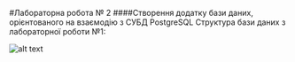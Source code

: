 #Лабораторна робота № 2
####Створення додатку бази даних, орієнтованого на взаємодію з СУБД PostgreSQL
Структура бази даних з лабораторної роботи №1:

![alt text](https://github.com/BuhaiovDmytro/Studies/Databases_and_controls/Lab2/blob/master/trolleybus_schema.png?raw=true)
